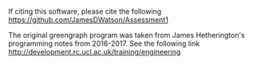 
If citing this software, please cite the following https://github.com/JamesDWatson/Assessment1

The original greengraph program was taken from James Hetherington's programming notes from 2016-2017. See the following link
http://development.rc.ucl.ac.uk/training/engineering